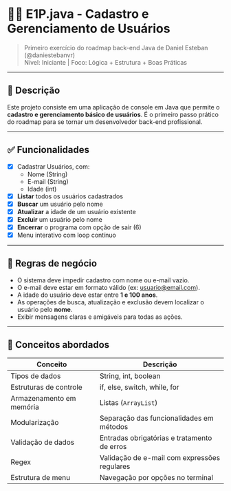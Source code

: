 # 🧑‍💻 E1P.java - Cadastro e Gerenciamento de Usuários

> Primeiro exercício do roadmap back-end Java de Daniel Esteban (@daniestebanvr)  
> Nível: Iniciante | Foco: Lógica + Estrutura + Boas Práticas

---

## 📘 Descrição

Este projeto consiste em uma aplicação de console em Java que permite o **cadastro e gerenciamento básico de usuários**. É o primeiro passo prático do roadmap para se tornar um desenvolvedor back-end profissional.

---

## ✅ Funcionalidades

- [x] Cadastrar Usuários, com:
  - Nome (String)
  - E-mail (String)
  - Idade (int)
- [x] **Listar** todos os usuários cadastrados
- [x] **Buscar** um usuário pelo nome
- [x] **Atualizar** a idade de um usuário existente
- [x] **Excluir** um usuário pelo nome
- [x] **Encerrar** o programa com opção de sair (6)
- [x] Menu interativo com loop contínuo

---

## 📌 Regras de negócio

- O sistema deve impedir cadastro com nome ou e-mail vazio.
- O e-mail deve estar em formato válido (ex: usuario@email.com).
- A idade do usuário deve estar entre **1 e 100 anos**.
- As operações de busca, atualização e exclusão devem localizar o usuário pelo **nome**.
- Exibir mensagens claras e amigáveis para todas as ações.

---

## 🧠 Conceitos abordados

| Conceito                    | Descrição                                               |
|----------------------------|----------------------------------------------------------|
| Tipos de dados             | String, int, boolean                                     |
| Estruturas de controle     | if, else, switch, while, for                             |
| Armazenamento em memória   | Listas (`ArrayList`)                                     |
| Modularização              | Separação das funcionalidades em métodos                |
| Validação de dados         | Entradas obrigatórias e tratamento de erros             |
| Regex                      | Validação de e-mail com expressões regulares            |
| Estrutura de menu          | Navegação por opções no terminal                        |
